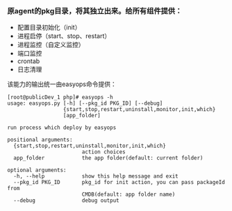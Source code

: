 ### 原agent的pkg目录，将其独立出来。给所有组件提供：
* 配置目录初始化（init）
* 进程启停（start、stop、restart）
* 进程监控（自定义监控）
* 端口监控
* crontab
* 日志清理

该能力的输出统一由easyops命令提供：

```
[root@publicDev_1 php]# easyops -h
usage: easyops.py [-h] [--pkg_id PKG_ID] [--debug]
                  {start,stop,restart,uninstall,monitor,init,which}
                  [app_folder]

run process which deploy by easyops

positional arguments:
  {start,stop,restart,uninstall,monitor,init,which}
                        action choices
  app_folder            the app folder(default: current folder)

optional arguments:
  -h, --help            show this help message and exit
  --pkg_id PKG_ID       pkg_id for init action, you can pass packageId from
                        CMDB(default: app folder name)
  --debug               debug output
```

